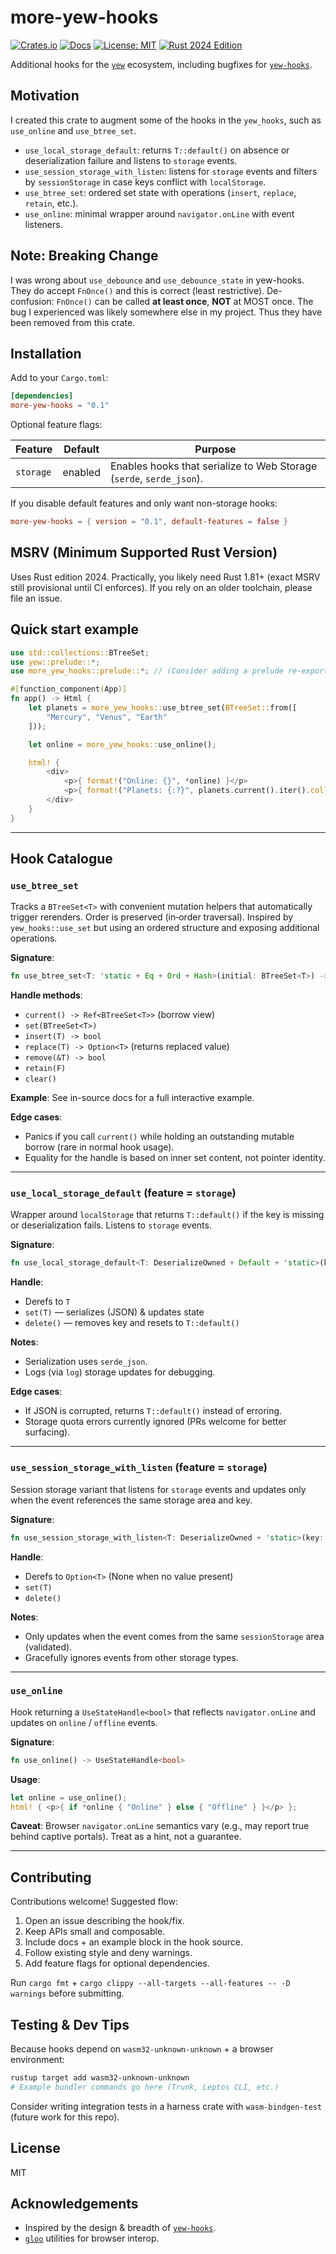 # more-yew-hooks

[![Crates.io](https://img.shields.io/crates/v/more-yew-hooks.svg)](https://crates.io/crates/more-yew-hooks)
[![Docs](https://docs.rs/more-yew-hooks/badge.svg)](https://docs.rs/more-yew-hooks)
[![License: MIT](https://img.shields.io/badge/License-MIT-blue.svg)](#license)
[![Rust 2024 Edition](https://img.shields.io/badge/edition-2024-orange)](https://doc.rust-lang.org/edition-guide/)

Additional hooks for the [`yew`](https://yew.rs) ecosystem, including bugfixes for [`yew-hooks`][yew-hooks].

## Motivation

I created this crate to augment some of the hooks in the `yew_hooks`, such as `use_online` and `use_btree_set`.

- `use_local_storage_default`: returns `T::default()` on absence or deserialization failure and listens to `storage` events.
- `use_session_storage_with_listen`: listens for `storage` events and filters by `sessionStorage` in case keys conflict with `localStorage`.
- `use_btree_set`: ordered set state with operations (`insert`, `replace`, `retain`, etc.).
- `use_online`: minimal wrapper around `navigator.onLine` with event listeners.

## Note: Breaking Change

I was wrong about `use_debounce` and `use_debounce_state` in yew-hooks. They do accept `FnOnce()` and this is correct (least restrictive). De-confusion: `FnOnce()` can be called **at least once**, **NOT** at MOST once. The bug I experienced was likely somewhere else in my project. Thus they have been removed from this crate.

## Installation

Add to your `Cargo.toml`:

```toml
[dependencies]
more-yew-hooks = "0.1"
```

Optional feature flags:

| Feature | Default | Purpose |
|---------|---------|---------|
| `storage` | enabled | Enables hooks that serialize to Web Storage (`serde`, `serde_json`). |

If you disable default features and only want non-storage hooks:

```toml
more-yew-hooks = { version = "0.1", default-features = false }
```

## MSRV (Minimum Supported Rust Version)

Uses Rust edition 2024. Practically, you likely need Rust 1.81+ (exact MSRV still provisional until CI enforces). If you rely on an older toolchain, please file an issue.

## Quick start example

```rust
use std::collections::BTreeSet;
use yew::prelude::*;
use more_yew_hooks::prelude::*; // (Consider adding a prelude re-export if desired)

#[function_component(App)]
fn app() -> Html {
    let planets = more_yew_hooks::use_btree_set(BTreeSet::from([
        "Mercury", "Venus", "Earth"
    ]));

    let online = more_yew_hooks::use_online();

    html! {
        <div>
            <p>{ format!("Online: {}", *online) }</p>
            <p>{ format!("Planets: {:?}", planets.current().iter().collect::<Vec<_>>()) }</p>
        </div>
    }
}
```

---
## Hook Catalogue

### `use_btree_set`
Tracks a `BTreeSet<T>` with convenient mutation helpers that automatically trigger rerenders. Order is preserved (in‑order traversal). Inspired by `yew_hooks::use_set` but using an ordered structure and exposing additional operations.

**Signature**:
```rust
fn use_btree_set<T: 'static + Eq + Ord + Hash>(initial: BTreeSet<T>) -> UseBTreeSetHandle<T>
```
**Handle methods**:
- `current() -> Ref<BTreeSet<T>>` (borrow view)
- `set(BTreeSet<T>)`
- `insert(T) -> bool`
- `replace(T) -> Option<T>` (returns replaced value)
- `remove(&T) -> bool`
- `retain(F)`
- `clear()`

**Example**: See in-source docs for a full interactive example.

**Edge cases**:
- Panics if you call `current()` while holding an outstanding mutable borrow (rare in normal hook usage).
- Equality for the handle is based on inner set content, not pointer identity.

---
### `use_local_storage_default` (feature = `storage`)
Wrapper around `localStorage` that returns `T::default()` if the key is missing or deserialization fails. Listens to `storage` events.

**Signature**:
```rust
fn use_local_storage_default<T: DeserializeOwned + Default + 'static>(key: String) -> UseLocalStorageDefaultHandle<T>
```
**Handle**:
- Derefs to `T`
- `set(T)` — serializes (JSON) & updates state
- `delete()` — removes key and resets to `T::default()`

**Notes**:
- Serialization uses `serde_json`.
- Logs (via `log`) storage updates for debugging.

**Edge cases**:
- If JSON is corrupted, returns `T::default()` instead of erroring.
- Storage quota errors currently ignored (PRs welcome for better surfacing).

---
### `use_session_storage_with_listen` (feature = `storage`)
Session storage variant that listens for `storage` events and updates only when the event references the same storage area and key.

**Signature**:
```rust
fn use_session_storage_with_listen<T: DeserializeOwned + 'static>(key: String) -> UseSessionStorageWithListenerHandle<T>
```
**Handle**:
- Derefs to `Option<T>` (None when no value present)
- `set(T)`
- `delete()`

**Notes**:
- Only updates when the event comes from the same `sessionStorage` area (validated).
- Gracefully ignores events from other storage types.

---
### `use_online`
Hook returning a `UseStateHandle<bool>` that reflects `navigator.onLine` and updates on `online` / `offline` events.

**Signature**:
```rust
fn use_online() -> UseStateHandle<bool>
```
**Usage**:
```rust
let online = use_online();
html! { <p>{ if *online { "Online" } else { "Offline" } }</p> };
```

**Caveat**: Browser `navigator.onLine` semantics vary (e.g., may report true behind captive portals). Treat as a hint, not a guarantee.

---
## Contributing

Contributions welcome! Suggested flow:

1. Open an issue describing the hook/fix.
2. Keep APIs small and composable.
3. Include docs + an example block in the hook source.
4. Follow existing style and deny warnings.
5. Add feature flags for optional dependencies.

Run `cargo fmt` + `cargo clippy --all-targets --all-features -- -D warnings` before submitting.

## Testing & Dev Tips

Because hooks depend on `wasm32-unknown-unknown` + a browser environment:

```bash
rustup target add wasm32-unknown-unknown
# Example bundler commands go here (Trunk, Leptos CLI, etc.)
```

Consider writing integration tests in a harness crate with `wasm-bindgen-test` (future work for this repo).

## License

MIT

## Acknowledgements

- Inspired by the design & breadth of [`yew-hooks`](https://crates.io/crates/yew-hooks).
- [`gloo`](https://crates.io/crates/gloo) utilities for browser interop.

[yew-hooks]: https://crates.io/crates/yew-hooks
